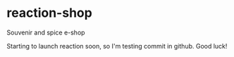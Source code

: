 # reaction-shop
Souvenir and spice e-shop

Starting to launch reaction soon, so I'm testing commit in github. Good luck!
